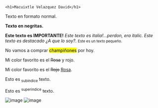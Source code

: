 <!DOCTYPE html>
<html>
<body>

    <h1>Macuixtle Velazquez David</h1>
<p>Texto en formato normal.</p>
<p><b>Texto en negritas.</b></p>
<strong>Este texto es IMPORTANTE!</strong>
<i>Este texto es italia!...perdon, era italic.</i>
<em>Este texto es destacado ¿A que lo soy?.</em>
<small>Este es un texto pequeño.</small>
<p>No vamos a comprar <mark>champiñones</mark> por hoy.</p>
<p>Mi color favorito es el <del>Rosa</del> y rojo.</p>
<p>Mi color favorito es el <del>Rojo</del> <ins>Rosa</ins>.</p>
<p>Esto es <sub>subindice</sub> texto.</p>
<p>Esto es  <sup>superindice</sup> texto.</p>

</body>
</html>

![image](https://github.com/user-attachments/assets/20fb5859-78ec-4464-a431-2bb9337c5518)
![image](https://github.com/user-attachments/assets/51c1cd6b-ef5c-441e-a001-bfdb1f3fb47c)
